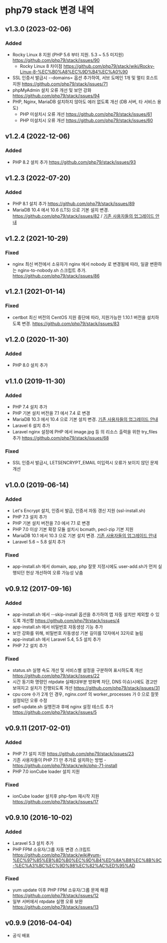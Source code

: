 # php79 stack 변경 내역

## v1.3.0 (2023-02-06)

### Added
- Rocky Linux 8 지원 (PHP 5.6 부터 지원. 5.3 ~ 5.5 미지원) https://github.com/php79/stack/issues/90
  - Rocky Linux 8 차이점 https://github.com/php79/stack/wiki/Rocky-Linux-8-%EC%B0%A8%EC%9D%B4%EC%A0%90
- SSL 인증서 발급시 --domains= 옵션 추가하여, 서브 도메인 1개 및 멀티 호스트 지원 https://github.com/php79/stack/issues/71
- phpMyAdmin 설치 오류 개선 및 보안 강화 https://github.com/php79/stack/issues/94
- PHP, Nginx, MariaDB 설치하지 않아도 에러 없도록 개선 (DB 서버, 타 서비스 용도)
  - PHP 미설치시 오류 개선 https://github.com/php79/stack/issues/61
  - PHP 미설치시 오류 개선 https://github.com/php79/stack/issues/60

## v1.2.4 (2022-12-06)

### Added
- PHP 8.2 설치 추가 https://github.com/php79/stack/issues/93

## v1.2.3 (2022-07-20)

### Added
- PHP 8.1 설치 추가 https://github.com/php79/stack/issues/89
- MariaDB 10.4 에서 10.6 (LTS) 으로 기본 설치 변경. https://github.com/php79/stack/issues/82 / [기존 사용자들의 업그레이드 안내](https://github.com/php79/stack/issues/48#issuecomment-502039804)

## v1.2.2 (2021-10-29)

### Fixed
- nginx 최신 버전에서 소유자가 nginx 에서 nobody 로 변경됨에 따라, 일괄 변환하는 nginx-to-nobody.sh 스크립트 추가.  https://github.com/php79/stack/issues/86

## v1.2.1 (2021-01-14)

### Fixed
- certbot 최신 버전의 CentOS 지원 중단에 따라, 지원가능한 1.10.1 버전을 설치하도록 변경.  https://github.com/php79/stack/issues/83

## v1.2.0 (2020-11-30)

### Added
- PHP 8.0 설치 추가 

## v1.1.0 (2019-11-30)

### Added
- PHP 7.4 설치 추가 
- PHP 기본 설치 버전을 7.1 에서 7.4 로 변경
- MariaDB 10.3 에서 10.4 으로 기본 설치 변경. [기존 사용자들의 업그레이드 안내](https://github.com/php79/stack/issues/48#issuecomment-502039804)
- Laravel 6 설치 추가
- Laravel nginx 설정에 PHP 에서 image.jpg 등 의 리소스 출력을 위한 try_files 추가 https://github.com/php79/stack/issues/68

### Fixed
- SSL 인증서 발급시, LETSENCRYPT_EMAIL 미입력시 오류가 보이지 않던 문제 개선

## v1.0.0 (2019-06-14)

### Added
- Let's Encrypt 설치, 인증서 발급, 인증서 자동 갱신 지원 (ssl-install.sh)
- PHP 7.3 설치 추가 
- PHP 기본 설치 버전을 7.0 에서 7.1 로 변경
- PHP 7.0 이상 기본 확장 모듈 설치시 bcmath, pecl-zip 기본 지원
- MariaDB 10.1 에서 10.3 으로 기본 설치 변경. [기존 사용자들의 업그레이드 안내](https://github.com/php79/stack/issues/48#issuecomment-502039804)
- Laravel 5.6 ~ 5.8 설치 추가

### Fixed
- app-install.sh 에서 domain, app, php 잘못 지정시에도 user-add.sh가 먼저 실행되던 현상 개선하여 오류 가능성 낮춤

## v0.9.12 (2017-09-16)

### Added
- app-install.sh 에서 --skip-install 옵션을 추가하여 앱 자동 설치만 제외할 수 있도록 개선함 https://github.com/php79/stack/issues/4
- app-install.sh 에서 비밀번호 자동생성 기능 추가
- 보안 강화를 위해, 비밀번호 자동생성 기본 길이를 12자에서 32자로 늘림
- app-install.sh 에서 Laravel 5.4, 5.5 설치 추가
- PHP 7.2 설치 추가

### Fixed
- status.sh 실행 속도 개선 및 서비스별 설정을 구분하여 표시하도록 개선 https://github.com/php79/stack/issues/22
- 시간 동기화 명령인 ntpdate 실패(대부분 방화벽 차단, DNS 이슈)시에도 경고만 보여지고 설치가 진행되도록 개선 https://github.com/php79/stack/issues/31
- cpu core 수가 2개 인 경우, nginx.conf 의 worker_processes 가 0 으로 잘못 설정되던 오류 수정
- self-update.sh 실행전과 후에 nginx 설정 테스트 추가 https://github.com/php79/stack/issues/5

## v0.9.11 (2017-02-01)

### Added
- PHP 7.1 설치 지원 https://github.com/php79/stack/issues/23
 - 기존 사용자들이 PHP 7.1 만 추가로 설치하는 방법 - https://github.com/php79/stack/wiki/php-71-install
- PHP 7.0 ionCube loader 설치 지원

### Fixed
- ionCube loader 설치후 php-fpm 재시작 지원 https://github.com/php79/stack/issues/17

## v0.9.10 (2016-10-02)

### Added
- Laravel 5.3 설치 추가
- PHP FPM 소유자/그룹 자동 변경 스크립트 https://github.com/php79/stack/wiki#yum-%EC%97%85%EB%8D%B0%EC%9D%B4%ED%8A%B8%EC%8B%9C-%EC%A3%BC%EC%9D%98%EC%82%AC%ED%95%AD

### Fixed
- yum update 이후 PHP FPM 소유자/그룹 문제 해결 https://github.com/php79/stack/issues/12
- 일부 서버에서 ntpdate 실행 오류 보완 https://github.com/php79/stack/issues/13 

## v0.9.9 (2016-04-04)

- 공식 배포 
